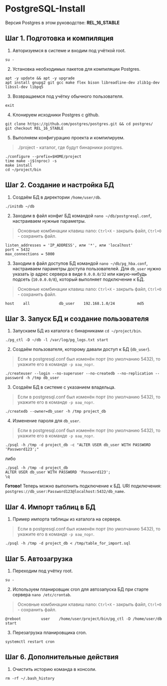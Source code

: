 # PostgreSQL-Install
Версия Postgres в этом руководстве: **REL_16_STABLE**

## Шаг 1. Подготовка и компиляция
1. Авторизуемся в системе и входим под учёткой root.
```
su -
```

2. Установка необходимых пакетов для компиляции Postgres.
```
apt -y update && apt -y upgrade
apt install gnupg2 git gcc make flex bison libreadline-dev zlib1g-dev libssl-dev libpq5
```

3. Возвращаемся под учётку обычного пользователя.
```
exit
```

4. Клонируем исходники Postgres с github.
```
git clone https://github.com/postgres/postgres.git && cd postgres/
git checkout REL_16_STABLE
```

5. Выполняем конфигурацию проекта и компилируем.
> ./project - каталог, где будут бинарники postgres.
```
./configure --prefix=$HOME/project
time make -j$(nproc) -s
make install
cd ~/project/bin
```

## Шаг 2. Создание и настройка БД

1. Создаём БД в директории `/home/user/db`.
```
./initdb ~/db
```

2. Заходим в файл конфиг БД командой `nano ~/db/postgresql.conf`, настраиваем нужные параметры.
> Основные комбинации клавиш nano: `Ctrl+X` - закрыть файл, `Ctrl+O` - сохранить файл.
```
listen_addresses = 'IP_ADDRESS', или '*', или 'localhost'
port = 5432
max_connections = 5000
```

3. Заходим в файл доступов БД командой `nano ~/db/pg_hba.conf`, настраиваем параметры доступа пользователей.
Для `db_user` нужно указать ip адрес сервера в виде `0.0.0.0/32` или какую-нибудь подсеть (`10.0.0.0/8`), который выполняет подключение к БД.
> Основные комбинации клавиш nano: `Ctrl+X` - закрыть файл, `Ctrl+O` - сохранить файл.
```
host    all             db_user    192.168.1.0/24          md5
```

## Шаг 3. Запуск БД и создание пользователя

1. Запускаем БД из каталога с бинарниками `cd ~/project/bin`.
```
./pg_ctl -D ~/db -l /var/log/pg_logs.txt start
```

2. Создаём пользователя, которому давали доступ к БД (`db_user`).
> Если в postgresql.conf был изменён порт (по умолчанию 5432), то укажите его в команде `-p ваш_порт`.
```
./createuser --login --no-superuser --no-createdb --no-replication --password -h /tmp db_user
```

3. Создаём БД в системе с указанием владельца.
> Если в postgresql.conf был изменён порт (по умолчанию 5432), то укажите его в команде `-p ваш_порт`.
```
./createdb --owner=db_user -h /tmp project_db
```

4. Изменение пароля для `db_user`.
> Если в postgresql.conf был изменён порт (по умолчанию 5432), то укажите его в команде `-p ваш_порт`.
```
./psql -h /tmp -d project_db -c "ALTER USER db_user WITH PASSWORD 'Password123';"
```
либо
```
./psql -h /tmp -d project_db
ALTER USER db_user WITH PASSWORD 'Password123';
\q
```

**Готово!** Теперь можно выполнить подключение к БД.
URI подключения: `postgres://db_user:Password123@localhost:5432/db_name`.

## Шаг 4. Импорт таблиц в БД
1. Пример импорта таблицы из каталога на сервере.
> Если в postgresql.conf был изменён порт (по умолчанию 5432), то укажите его в команде `-p ваш_порт`.
```
./psql -h /tmp -d project_db < /tmp/table_for_import.sql
```

## Шаг 5. Автозагрузка
1. Переходим под учётку root.
```
su -
```

2. Используем планировщик cron для автозапуска БД при старте сервера `nano /etc/crontab`.
> Основные комбинации клавиш nano: `Ctrl+X` - закрыть файл, `Ctrl+O` - сохранить файл.
```
@reboot         user    /home/user/project/bin/pg_ctl -D /home/user/db start
```

3. Перезагрузка планировщика cron.
```
systemctl restart cron
```

## Шаг 6. Дополнительные действия
1. Очистить историю команда в консоли.
```
rm -rf ~/.bash_history
```
